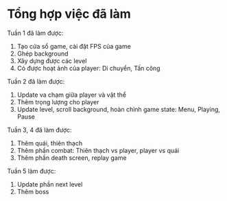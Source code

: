 # Tổng hợp việc đã làm
Tuần 1 đã làm được:
1. Tạo cửa sổ game, cài đặt FPS của game
2. Ghép background
3. Xây dựng được các level
4. Có được hoạt ảnh của player: Di chuyển, Tấn công

Tuần 2 đã làm được:
1. Update va chạm giữa player và vật thể
2. Thêm trọng lượng cho player
3. Update level, scroll background, hoàn chỉnh game state: Menu, Playing, Pause

Tuần 3, 4 đã làm được:
1. Thêm quái, thiên thạch
2. Thêm phần combat: Thiên thạch vs player, player vs quái
3. Thêm phần death screen, replay game

Tuần 5 làm được:
1. Update phần next level
2. Thêm boss
